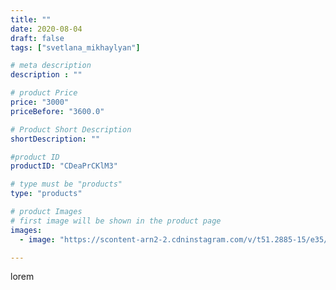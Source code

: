 ```yaml
---
title: ""
date: 2020-08-04
draft: false
tags: ["svetlana_mikhaylyan"]

# meta description
description : ""

# product Price
price: "3000"
priceBefore: "3600.0"

# Product Short Description
shortDescription: ""

#product ID
productID: "CDeaPrCKlM3"

# type must be "products"
type: "products"

# product Images
# first image will be shown in the product page
images:
  - image: "https://scontent-arn2-2.cdninstagram.com/v/t51.2885-15/e35/116698097_300514781165196_1426344571199903234_n.jpg?se=7&tp=1&_nc_ht=scontent-arn2-2.cdninstagram.com&_nc_cat=100&_nc_ohc=RUsMFnm8kQEAX-LJ6Uj&ccb=7-4&oh=ca7171f068ea5fb8658a0de0d540d3a0&oe=60823330&_nc_sid=86f79a&ig_cache_key=MjM2ODQ0NTg4MDI1MjEyNjAwNw%3D%3D.2-ccb7-4"

---
```

lorem
